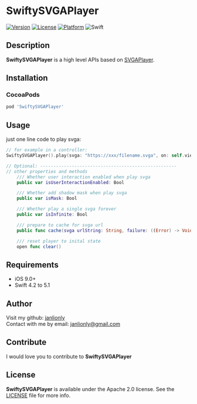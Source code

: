 # SwiftySVGAPlayer

[![Version](https://img.shields.io/cocoapods/v/SwiftySVGAPlayer.svg?style=flat)](https://cocoapods.org/pods/SwiftySVGAPlayer)
[![License](https://img.shields.io/cocoapods/l/SwiftySVGAPlayer.svg?style=flat)](https://github.com/janlionly/SwiftySVGAPlayer/blob/master/LICENSE)
[![Platform](https://img.shields.io/cocoapods/p/SwiftySVGAPlayer.svg?style=flat)](https://github.com/janlionly/SwiftySVGAPlayer)
![Swift](https://img.shields.io/badge/%20in-swift%205.1-orange.svg)


## Description
**SwiftySVGAPlayer** is a high level APIs based on [SVGAPlayer](https://github.com/yyued/SVGAPlayer-iOS).


## Installation

### CocoaPods

```ruby
pod 'SwiftySVGAPlayer'
```

## Usage
just one line code to play svga:

```swift
// for example in a controller:
SwiftySVGAPlayer().play(svga: "https://xxx/filename.svga", on: self.view)

// Optional: ----------------------------------------------------
// other properties and methods
    /// Whether user interaction enabled when play svga
    public var isUserInteractionEnabled: Bool

    /// Whether add shadow mask when play svga
    public var isMask: Bool

    /// Whether play a single svga forever
    public var isInfinite: Bool

	/// prepare to cache for svga url
	public func cache(svga urlString: String, failure: ((Error) -> Void)? = nil)

	/// reset player to inital state
    open func clear()

```



## Requirements

- iOS 9.0+
- Swift 4.2 to 5.1

## Author

Visit my github: [janlionly](https://github.com/janlionly)<br>
Contact with me by email: janlionly@gmail.com

## Contribute

I would love you to contribute to **SwiftySVGAPlayer**

## License

**SwiftySVGAPlayer** is available under the Apache 2.0 license. See the [LICENSE](https://github.com/janlionly/SwiftySVGAPlayer/blob/master/LICENSE) file for more info.
